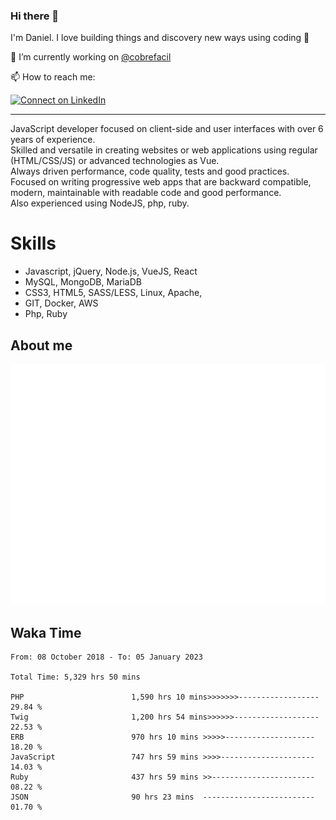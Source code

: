 ### Hi there 👋

I'm Daniel. I love building things and discovery new ways using coding :raised_hands: 

🔭 I’m currently working on [@cobrefacil](https://www.cobrefacil.com.br/)

📫 How to reach me:

[![Connect on LinkedIn](https://img.shields.io/badge/--linkedin?label=LinkedIn&logo=LinkedIn&style=social)](https://www.linkedin.com/in/daniel-cerverizzo/)

---

JavaScript developer focused on client-side and user interfaces with over 6 years of experience.  
Skilled and versatile in creating websites or web applications using regular (HTML/CSS/JS) or advanced technologies as Vue.  
Always driven performance, code quality, tests and good practices.  
 Focused on writing progressive web apps that are backward compatible, modern, maintainable with readable code and good performance.  
Also experienced using NodeJS, php, ruby. 


# Skills

 - Javascript, jQuery, Node.js, VueJS, React
 - MySQL, MongoDB, MariaDB    
 - CSS3, HTML5, SASS/LESS,  Linux, Apache,
 - GIT, Docker, AWS
 - Php, Ruby

## About me

![Metrics](/github-metrics.svg)

## Waka Time

<!--START_SECTION:waka-->

```text
From: 08 October 2018 - To: 05 January 2023

Total Time: 5,329 hrs 50 mins

PHP                        1,590 hrs 10 mins>>>>>>>------------------   29.84 %
Twig                       1,200 hrs 54 mins>>>>>>-------------------   22.53 %
ERB                        970 hrs 10 mins >>>>>--------------------   18.20 %
JavaScript                 747 hrs 59 mins >>>>---------------------   14.03 %
Ruby                       437 hrs 59 mins >>-----------------------   08.22 %
JSON                       90 hrs 23 mins  -------------------------   01.70 %
```

<!--END_SECTION:waka-->

